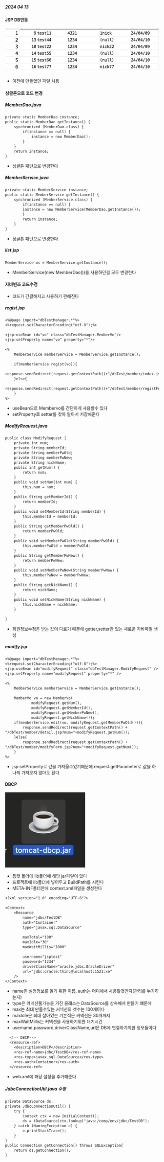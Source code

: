 ##### 2024 04 13

#### JSP DB연동
![1](./images/24_0413/1.png)   
- 이전에 만들었던 파일 사용

#### 싱글톤으로 코드 변경

##### MemberDao.java
```
private static MemberDao instance;
public static MemberDao getInstance() {
	synchronized (MemberDao.class) {
		if(instance == null) {
			instance = new MemberDao();
		}
	}	
	return instance;
}	
```
- 싱글톤 패턴으로 변경한다

##### MemberService.java
```
private static MemberService instance;
public static MemberService getInstance() {
	synchronized (MemberService.class) {
		if(instance == null) {
		instance = new MemberService(MemberDao.getInstance());
		}
		return instance;
	}
}
```
- 싱글톤 패턴으로 변경한다

##### list.jsp
```
MemberService ms = MemberService.getInstance();
```
- MemberService(new MemberDao())를 사용하던걸 모두 변경한다

#### 자바빈즈 코드수정
- 코드가 간결해지고 사용하기 편해진다

##### regist.jsp
```
<%@page import="dbTestManager.*"%>    
<%request.setCharacterEncoding("utf-8");%>

<jsp:useBean id="vo" class="dbTestManager.MemberVo"/>
<jsp:setProperty name="vo" property="*"/>

<%	
	MemberService memberService = MemberService.getInstance();
	
	if(memberService.regist(vo)){
		response.sendRedirect(request.getContextPath()+"/dbTest/member/index.jsp");
	}else{
		response.sendRedirect(request.getContextPath()+"/dbTest/member/registForm.jsp");
	}
%>
```
- useBean으로 Membervo를 간단하게 사용할수 있다
- setProperty로 setter를 찾아 알아서 저장해준다

##### ModifyRequest.java
```
public class ModifyRequest {
	private int num;
	private String memberId;
	private String memberPwOld;
	private String memberPwNew;
	private String nickName;
	public int getNum() {
		return num;
	}
	public void setNum(int num) {
		this.num = num;
	}
	public String getMemberId() {
		return memberId;
	}
	public void setMemberId(String memberId) {
		this.memberId = memberId;
	}
	public String getMemberPwOld() {
		return memberPwOld;
	}
	public void setMemberPwOld(String memberPwOld) {
		this.memberPwOld = memberPwOld;
	}
	public String getMemberPwNew() {
		return memberPwNew;
	}
	public void setMemberPwNew(String memberPwNew) {
		this.memberPwNew = memberPwNew;
	}
	public String getNickName() {
		return nickName;
	}
	public void setNickName(String nickName) {
		this.nickName = nickName;
	}
	
}
```
- 회원정보수정은 받는 값이 다르기 때문에 getter,setter만 있는 새로운 자바파일 생성

##### modify.jsp
```
<%@page import="dbTestManager.*"%>
<%request.setCharacterEncoding("utf-8");%>
<jsp:useBean id="modifyRequest" class="dbTestManager.ModifyRequest" />
<jsp:setProperty name="modifyRequest" property="*" />

<%
	MemberService memberService = MemberService.getInstance();
	
	MemberVo vo = new MemberVo(
			modifyRequest.getNum(),
			modifyRequest.getMemberId(),
			modifyRequest.getMemberPwNew(),
			modifyRequest.getNickName());
	if(memberService.edit(vo, modifyRequest.getMemberPwOld())){
		response.sendRedirect(request.getContextPath() + "/dbTest/member/detail.jsp?num="+modifyRequest.getNum());
	}else{
		response.sendRedirect(request.getContextPath() + "/dbTest/member/modifyForm.jsp?num="+modifyRequest.getNum());
	}
%>
```
- jsp:setProperty로 값을 가져올수있기때문에 request.getParameter로 값을 하나씩 가져오지 않아도 된다

#### DBCP
![2](./images/24_0413/2.png)   
- 톰캣 폴더에 lib폴더에 해당 jar파일이 있다
- 프로젝트에 lib폴더에 넣어두고 BuildPath를 시킨다
- META-INF폴더안에 context.xml파일을 생성한다
```
<?xml version="1.0" encoding="UTF-8"?>

<Context>
	<Resource
		name="jdbc/TestDB"
		auth="Container"
		type="javax.sql.DataSource"
		
		maxTotal="100"
		maxIdle="30"
		maxWaitMillis="1000"
		
		username="jsptest"
		password="1234"
		driverClassName="oracle.jdbc.OracleDriver"
		url="jdbc:oracle:thin:@localhost:1521:xe"
	/>
</Context>
```
- name은 설정정보를 읽기 위한 이름, auth는 어디에서 사용할것인지(관리를 누가하는지)
- type은 커넥션풀기능을 가진 클래스는 DataSource를 상속해서 만들기 떄문에
- max는 최대 만들수있는 커넥션의 갯수는 100개이다
- maxIdle은 최대 살아있는 기본적은 커넥션은 30개까지
- maxWaitMillis는 커넥션을 사용하기위한 대기시간
- username,password,driverClassName,url은 DB에 연결하기위한 정보들이다

```
  <!-- DBCP-->
  <resource-ref>
  	<description>DBCP</description>
  	<res-ref-name>jdbc/TestDB</res-ref-name>
  	<res-type>javax.sql.DataSource</res-type>
  	<res-auth>Container</res-auth>
  </resource-ref>
 ```
 - web.xml에 해당 설정을 추가해준다

 ##### JdbcConnectionUtil.java 수정
```
private DataSource ds;
private JdbcConnectionUtil() {
	try {
		Context ctx = new InitialContext();
		ds = (DataSource)ctx.lookup("java:/comp/env/jdbc/TestDB");
	} catch (NamingException e) {
		e.printStackTrace();
	}
}
public Connection getConnection() throws SQLException{
	return ds.getConnection();
}
```